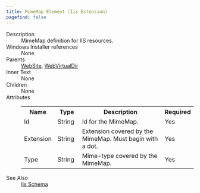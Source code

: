 ```yaml
---
title: MimeMap Element (Iis Extension)
pagefind: false
---
```

<dl>
  <dt>Description</dt>
  <dd>MimeMap definition for IIS resources.</dd>
  <dt>Windows Installer references</dt>
  <dd>None</dd>
  <dt>Parents</dt>
  <dd>
    <a href="../../iis/website" class="extension">WebSite</a>, <a href="../../iis/webvirtualdir" class="extension">WebVirtualDir</a></dd>
  <dt>Inner Text</dt>
  <dd>None</dd>
  <dt>Children</dt>
  <dd>None</dd>
  <dt>Attributes</dt>
  <dd>
    <table cellspacing="0" cellpadding="0" class="schema">
      <tr>
        <th width="15%">Name</th>
        <th width="15%">Type</th>
        <th width="65%">Description</th>
        <th width="15%">Required</th>
      </tr>
      <tr>
        <td>Id</td>
        <td>String</td>
        <td>Id for the MimeMap.</td>
        <td>Yes</td>
      </tr>
      <tr>
        <td>Extension</td>
        <td>String</td>
        <td>Extension covered by the MimeMap.  Must begin with a dot.</td>
        <td>Yes</td>
      </tr>
      <tr>
        <td>Type</td>
        <td>String</td>
        <td>Mime-type covered by the MimeMap.</td>
        <td>Yes</td>
      </tr>
    </table>
  </dd>
  <dt>See Also</dt>
  <dd>
    <a href="../">Iis Schema</a>
  </dd>
</dl>
